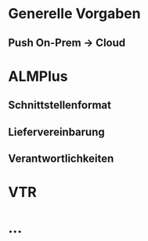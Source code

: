 # Generelle Vorgaben
## Push On-Prem -> Cloud

# ALMPlus
## Schnittstellenformat
## Liefervereinbarung
## Verantwortlichkeiten

# VTR

# ...